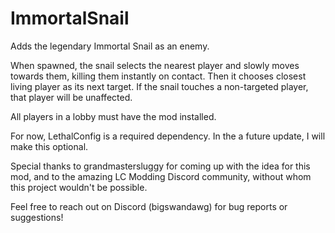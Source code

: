 # ImmortalSnail
Adds the legendary Immortal Snail as an enemy.

When spawned, the snail selects the nearest player and slowly moves towards them, killing them instantly on contact.
Then it chooses closest living player as its next target.
If the snail touches a non-targeted player, that player will be unaffected.

All players in a lobby must have the mod installed.

For now, LethalConfig is a required dependency. In the a future update, I will make this optional.

Special thanks to grandmastersluggy for coming up with the idea for this mod, and to the amazing LC Modding Discord community, without whom this project wouldn't be possible.

Feel free to reach out on Discord (bigswandawg) for bug reports or suggestions!
